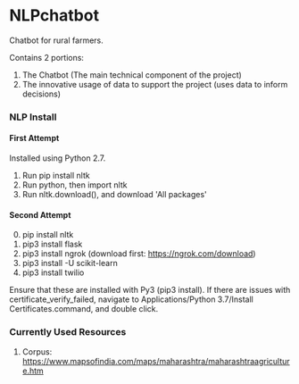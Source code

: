 # NLPchatbot
Chatbot for rural farmers.

Contains 2 portions:
1. The Chatbot (The main technical component of the project)
2. The innovative usage of data to support the project (uses data to inform decisions)

### NLP Install

#### First Attempt
Installed using Python 2.7. 
1. Run pip install nltk
2. Run python, then import nltk
3. Run nltk.download(), and download 'All packages'

#### Second Attempt
0. pip install nltk
1. pip3 install flask 
2. pip3 install ngrok (download first: https://ngrok.com/download)
3. pip3 install -U scikit-learn
4. pip3 install twilio


Ensure that these are installed with Py3 (pip3 install). If there are issues with certificate_verify_failed, navigate to Applications/Python 3.7/Install Certificates.command, and double click.



### Currently Used Resources
1. Corpus: https://www.mapsofindia.com/maps/maharashtra/maharashtraagriculture.htm
